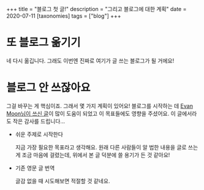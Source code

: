+++
title = "블로그 첫 글!"
description = "그리고 블로그에 대한 계획"
date = 2020-07-11
[taxonomies]
tags = ["blog"]
+++

# 또 블로그 옮기기

네 다시 옮깁니다. 그래도 이번엔 진짜로 여기가 글 쓰는 블로그가 될 거에요!

# 블로그 안 쓰잖아요

그걸 바꾸는 게 핵심이죠. 그래서 몇 가지 계획이 있어요! 블로그를 시작하는 데 [Evan Moon님이 쓰신 글](https://evan-moon.github.io/2019/09/28/how-do-i-write-postings/)이 많이 도움이 되었고 이 목표들에도 영향을 주셨어요. 이 글에서라도 작은 감사를 드립니다...

- 쉬운 주제로 시작한다

  지금 가장 필요한 목표라고 생각해요. 원래 다른 사람들이 알 법한 내용을 글로 쓰는 게 조금 마음에 걸렸는데, 위에서 본 글 덕분에 쓸 용기가 든 것 같아요! 

- 기존 영문 글 번역

  글감 없을 때 시도해보면 적절할 것 같네요.
